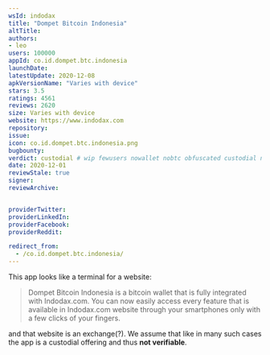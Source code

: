```yaml
---
wsId: indodax
title: "Dompet Bitcoin Indonesia"
altTitle: 
authors:
- leo
users: 100000
appId: co.id.dompet.btc.indonesia
launchDate: 
latestUpdate: 2020-12-08
apkVersionName: "Varies with device"
stars: 3.5
ratings: 4561
reviews: 2620
size: Varies with device
website: https://www.indodax.com
repository: 
issue: 
icon: co.id.dompet.btc.indonesia.png
bugbounty: 
verdict: custodial # wip fewusers nowallet nobtc obfuscated custodial nosource nonverifiable reproducible bounty defunct
date: 2020-12-01
reviewStale: true
signer: 
reviewArchive:


providerTwitter: 
providerLinkedIn: 
providerFacebook: 
providerReddit: 

redirect_from:
  - /co.id.dompet.btc.indonesia/
---
```



This app looks like a terminal for a website:

> Dompet Bitcoin Indonesia is a bitcoin wallet that is fully integrated with
  Indodax.com. You can now easily access every feature that is available in
  Indodax.com website through your smartphones only with a few clicks of your
  fingers.

and that website is an exchange(?). We assume that like in many such cases the
app is a custodial offering and thus **not verifiable**.
